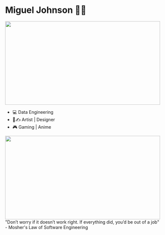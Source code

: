 # Miguel Johnson ✋🏽
<img src="https://images.gr-assets.com/hostedimages/1590410816ra/29537993.gif" width="500" height="269">

- 💻  Data Engineering
- 🎨✍ Artist | Designer
- 🎮 Gaming | Anime 


<img src="https://thumbs.gfycat.com/WhoppingNeglectedAustraliancurlew-size_restricted.gif" width="500" height="269">
"Don’t worry if it doesn’t work right. If everything did, you’d be out of a job" - Mosher's Law of Software Engineering



